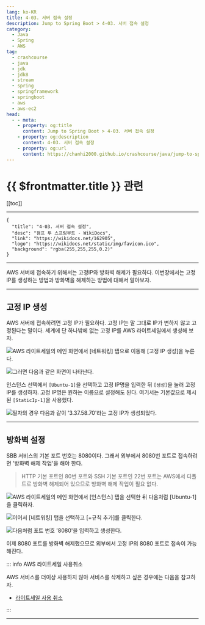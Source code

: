 ```yaml
---
lang: ko-KR
title: 4-03. 서버 접속 설정
description: Jump to Spring Boot > 4-03. 서버 접속 설정
category:
  - Java
  - Spring
  - AWS
tag: 
  - crashcourse
  - java
  - jdk
  - jdk8
  - stream
  - spring
  - springframework
  - springboot
  - aws
  - aws-ec2
head:
  - - meta:
    - property: og:title
      content: Jump to Spring Boot > 4-03. 서버 접속 설정
    - property: og:description
      content: 4-03. 서버 접속 설정
    - property: og:url
      content: https://chanhi2000.github.io/crashcourse/java/jump-to-spring-boot/04C.html
---
```


# {{ $frontmatter.title }} 관련

[[toc]]

---

```component VPCard
{
  "title": "4-03. 서버 접속 설정",
  "desc": "점프 투 스프링부트 - WikiDocs",
  "link": "https://wikidocs.net/162905",
  "logo": "https://wikidocs.net/static/img/favicon.ico",
  "background": "rgba(255,255,255,0.2)"
}
```

---

AWS 서버에 접속하기 위해서는 고정IP와 방화벽 해제가 필요하다. 이번장에서는 고정IP를 생성하는 방법과 방화벽을 해제하는 방법에 대해서 알아보자.

---

## 고정 IP 생성

AWS 서버에 접속하려면 고정 IP가 필요하다. 고정 IP는 말 그대로 IP가 변하지 않고 고정된다는 말이다. 세계에 단 하나밖에 없는 고정 IP를 AWS 라이트세일에서 생성해 보자.

![AWS 라이트세일의 메인 화면에서 <FontIcon icon="iconfont icon-select"/>`[네트워킹]` 탭으로 이동해 <FontIcon icon="iconfont icon-select"/>`[고정 IP 생성]`을 누른다.](https://wikidocs.net/images/page/162905/C_4-03_1.png)

![그러면 다음과 같은 화면이 나타난다.](https://wikidocs.net/images/page/162905/C_4-03_2.png)


인스턴스 선택에서 <FontIcon icon="iconfont icon-select"/>`[Ubuntu-1]`을 선택하고 고정 IP명을 입력한 뒤 <FontIcon icon="iconfont icon-select"/>`[생성]`을 눌러 고정 IP를 생성하자. 고정 IP명은 원하는 이름으로 설정해도 된다. 여기서는 기본값으로 제시된 <FontIcon icon="iconfont icon-select"/>`[StaticIp-1]`을 사용했다.

![필자의 경우 다음과 같이 '3.37.58.70'라는 고정 IP가 생성되었다.](https://wikidocs.net/images/page/162905/C_4-03_3.png)

---

## 방화벽 설정

SBB 서비스의 기본 포트 번호는 8080이다. 그래서 외부에서 8080번 포트로 접속하려면 '방화벽 해제 작업'을 해야 한다.

> HTTP 기본 포트인 80번 포트와 SSH 기본 포트인 22번 포트는 AWS에서 디폴트로 방화벽 해제되어 있으므로 방화벽 해제 작업이 필요 없다.

![AWS 라이트세일의 메인 화면에서 <FontIcon icon="iconfont icon-select"/>`[인스턴스]` 탭을 선택한 뒤 다음처럼 <FontIcon icon="iconfont icon-select"/>`[Ubuntu-1]`을 클릭하자.](https://wikidocs.net/images/page/162905/C_4-03_4.png)

![이어서 <FontIcon icon="iconfont icon-select"/>`[네트워킹]` 탭을 선택하고 <FontIcon icon="iconfont icon-select"/>`[+규칙 추가]`를 클릭한다.](https://wikidocs.net/images/page/162905/C_4-03_5.png)

![다음처럼 포트 번호 '8080'을 입력하고 생성한다.](https://wikidocs.net/images/page/162905/C_4-03_6.png)

이제 8080 포트를 방화벽 해제했으므로 외부에서 고정 IP의 8080 포트로 접속이 가능해진다.

::: info AWS 라이트세일 사용취소

AWS 서비스를 더이상 사용하지 않아 서비스를 삭제하고 싶은 경우에는 다음을 참고하자.

- [라이트세일 사용 취소](https://wikidocs.net/163575)

:::

---

<TagLinks />